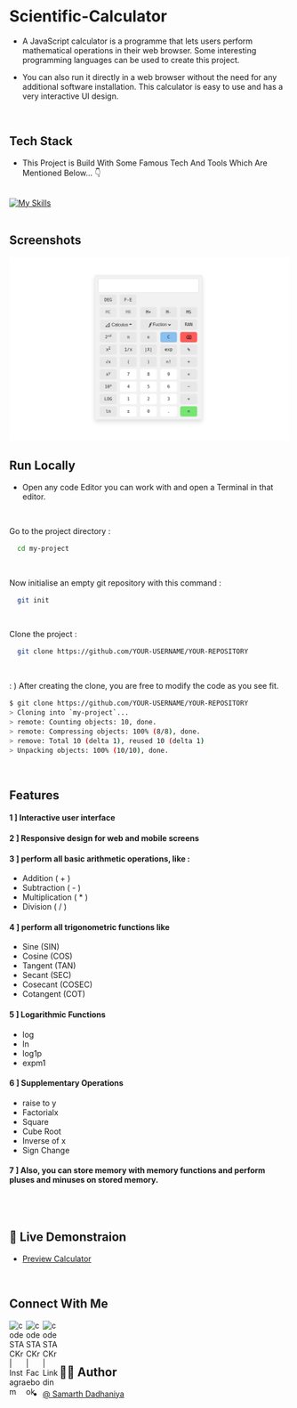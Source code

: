 
# Scientific-Calculator



- A JavaScript calculator is a programme that lets users perform mathematical operations in their web browser. Some interesting programming languages can be used to create this project. 

- You can also run it directly in a web browser without the need for any additional software installation. This calculator is easy to use and has a very interactive UI design.

<br>

## Tech Stack

- This Project is Build With Some Famous Tech And Tools Which Are Mentioned Below... :point_down: <br><br>

[![My Skills](https://skillicons.dev/icons?i=html,css,js,bootstrap,vscode,git,github)](https://skillicons.dev) <br><br>


## Screenshots

![This is an Calculator](https://github.com/samarthdadhaniya/Scientific-Calculator/blob/main/Scientific-Calculator.png)


## Run Locally


- Open any code Editor you can work with and open a Terminal in that editor.

<br>


Go to the project directory :

```bash
  cd my-project
```

<br>

Now initialise an empty git repository with this command :

```bash
  git init
```

<br>

Clone the project :

```bash
  git clone https://github.com/YOUR-USERNAME/YOUR-REPOSITORY
```
<br>

: ) After creating the clone, you are free to modify the code as you see fit.

```bash
$ git clone https://github.com/YOUR-USERNAME/YOUR-REPOSITORY
> Cloning into `my-project`...
> remote: Counting objects: 10, done.
> remote: Compressing objects: 100% (8/8), done.
> remove: Total 10 (delta 1), reused 10 (delta 1)
> Unpacking objects: 100% (10/10), done.

```
<br>

## Features

#### 1 ] Interactive user interface

#### 2 ] Responsive design for web and mobile screens

#### 3 ] perform all basic arithmetic operations, like :
- Addition ( + )
- Subtraction ( - )
- Multiplication ( * )
- Division ( / )

#### 4 ] perform all trigonometric functions like
- Sine (SIN)
- Cosine (COS)
- Tangent (TAN)
- Secant (SEC)
- Cosecant (COSEC)
- Cotangent (COT)

#### 5 ] Logarithmic Functions
- log
- ln
- log1p
- expm1

#### 6 ] Supplementary Operations 
- raise to y
- Factorialx 
- Square
- Cube Root
- Inverse of x
- Sign Change

#### 7 ] Also, you can store memory with memory functions and perform pluses and minuses on stored memory.

<br><br>

## 🔗 Live Demonstraion

- [Preview Calculator](https://samarthdadhaniya.github.io/Scientific-Calculator/)


<br>

## Connect With Me
<a href="https://www.instagram.com/"><img align="left" alt="codeSTACKr | Instagram" width="30px" src="https://cdn.jsdelivr.net/npm/simple-icons@v3/icons/instagram.svg" /></a> 

<a href="https://www.facebook.com/"><img align="left" alt="codeSTACKr | Facebook" width="30px" src="https://cdn.jsdelivr.net/npm/simple-icons@v3/icons/facebook.svg" /></a> 

<a href="https://www.linkedin.com/in/samarth-dadhaniya-13bb04206/"><img align="left" alt="codeSTACKr | Linkdin" width="30px" src="https://cdn.jsdelivr.net/npm/simple-icons@v3/icons/linkedin.svg" /></a>

<br><br>
<br>

## :technologist: Author

- [@ Samarth Dadhaniya](https://github.com/samarthdadhaniya/)


